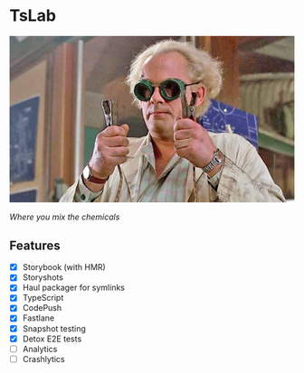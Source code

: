 # TsLab

![Doc](https://raw.githubusercontent.com/thunder-js/react-native-ts-lab/master/docs/doc.jpg)

*Where you mix the chemicals*


## Features
- [x] Storybook (with HMR)
- [x] Storyshots
- [x] Haul packager for symlinks
- [x] TypeScript
- [x] CodePush
- [x] Fastlane
- [x] Snapshot testing
- [x] Detox E2E tests
- [ ] Analytics
- [ ] Crashlytics
